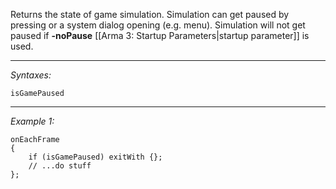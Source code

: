 Returns the state of game simulation. Simulation can get paused by pressing <See Controls Reference Tab> or a system dialog opening (e.g. <See Controls Reference sc> menu).
Simulation will not get paused if **-noPause** [[Arma 3: Startup Parameters|startup parameter]] is used.


---
*Syntaxes:*

`isGamePaused`

---
*Example 1:*

```sqf
onEachFrame 
{
	if (isGamePaused) exitWith {};
	// ...do stuff
};
```